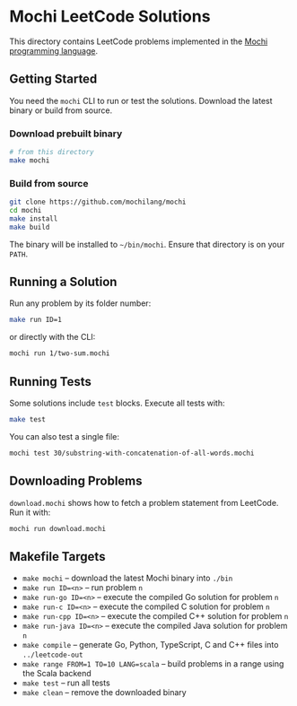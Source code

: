 # Mochi LeetCode Solutions

This directory contains LeetCode problems implemented in the [Mochi programming language](https://github.com/mochilang/mochi).

## Getting Started

You need the `mochi` CLI to run or test the solutions. Download the latest binary or build from source.

### Download prebuilt binary

```bash
# from this directory
make mochi
```

### Build from source

```bash
git clone https://github.com/mochilang/mochi
cd mochi
make install
make build
```

The binary will be installed to `~/bin/mochi`. Ensure that directory is on your `PATH`.

## Running a Solution

Run any problem by its folder number:

```bash
make run ID=1
```

or directly with the CLI:

```bash
mochi run 1/two-sum.mochi
```

## Running Tests

Some solutions include `test` blocks. Execute all tests with:

```bash
make test
```

You can also test a single file:

```bash
mochi test 30/substring-with-concatenation-of-all-words.mochi
```

## Downloading Problems

`download.mochi` shows how to fetch a problem statement from LeetCode. Run it with:

```bash
mochi run download.mochi
```

## Makefile Targets

- `make mochi` – download the latest Mochi binary into `./bin`
- `make run ID=<n>` – run problem `n`
- `make run-go ID=<n>` – execute the compiled Go solution for problem `n`
- `make run-c ID=<n>` – execute the compiled C solution for problem `n`
- `make run-cpp ID=<n>` – execute the compiled C++ solution for problem `n`
- `make run-java ID=<n>` – execute the compiled Java solution for problem `n`
- `make compile` – generate Go, Python, TypeScript, C and C++ files into `../leetcode-out`
- `make range FROM=1 TO=10 LANG=scala` – build problems in a range using the Scala backend
- `make test` – run all tests
- `make clean` – remove the downloaded binary

